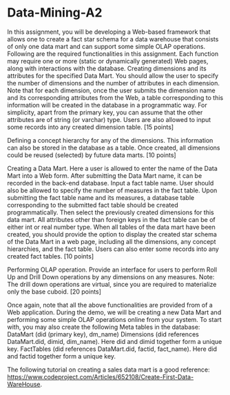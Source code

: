 # Data-Mining-A2

In this assignment, you will be developing a Web-based framework that allows one to create a fact star schema for a data warehouse that consists of only one data mart and can support some simple OLAP operations. Following are the required functionalities in this assignment. Each function may require one or more (static or dynamically generated) Web pages, along with interactions with the database. 
Creating dimensions and its attributes for the specified Data Mart. You should allow the user to specify the number of dimensions and the number of attributes in each dimension. Note that for each dimension, once the user submits the dimension name and its corresponding attributes from the Web, a table corresponding to this information will be created in the database in a programmatic way. For simplicity, apart from the primary key, you can assume that the other attributes are of string (or varchar) type. Users are also allowed to input some records into any created dimension table. [15 points] 
 
Defining a concept hierarchy for any of the dimensions. This information can also be stored in the database as a table. Once created, all dimensions could be reused (selected) by future data marts. [10 points] 
 
Creating a Data Mart. 
Here a user is allowed to enter the name of the Data Mart into a Web form. After submitting the Data Mart name, it can be recorded in the back-end database.  Input a fact table name. User should also be allowed to specify the number of measures in the fact table. Upon submitting the fact table name and its measures, a database table corresponding to the submitted fact table should be created programmatically. Then select the previously created dimensions for this data mart. All attributes other than foreign keys in the fact table can be of either int or real number type. When all tables of the data mart have been created, you should provide the option to display the created star schema of the Data Mart in a web page, including all the dimensions, any concept hierarchies, and the fact table.  Users can also enter some records into any created fact tables. [10 points] 
 
Performing OLAP operation. 
Provide an interface for users to perform Roll Up and Drill Down operations by any dimensions on any measures. Note: The drill down operations are virtual, since you are required to materialize only the base cuboid. [20 points] 
 
Once again, note that all the above functionalities are provided from of a Web application. During the demo, we will be creating a new Data Mart and performing some simple OLAP operations online from your system. 
To start with, you may also create the following Meta tables in the database: 
DataMart (did (primary key), dm_name) 
Dimensions (did references DataMart.did, dimid, dim_name). Here did and dimid together form a unique key. 
FactTables (did references DataMart.did, factid, fact_name). Here did and factid together form a unique key. 
 
The following tutorial on creating a sales data mart is a good reference: https://www.codeproject.com/Articles/652108/Create-First-Data-WareHouse. 
